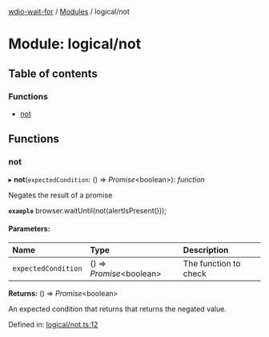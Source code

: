 [wdio-wait-for](../README.md) / [Modules](../modules.md) / logical/not

# Module: logical/not

## Table of contents

### Functions

- [not](logical_not.md#not)

## Functions

### not

▸ **not**(`expectedCondition`: () => *Promise*<boolean\>): *function*

Negates the result of a promise

**`example`** 
browser.waitUntil(not(alertIsPresent()));

#### Parameters:

| Name | Type | Description |
| :------ | :------ | :------ |
| `expectedCondition` | () => *Promise*<boolean\> | The function to check |

**Returns:** () => *Promise*<boolean\>

An expected condition that returns that returns the negated value.

Defined in: [logical/not.ts:12](https://github.com/elaichenkov/wdio-wait-for/blob/8456462/src/logical/not.ts#L12)
